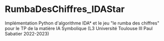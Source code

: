 # RumbaDesChiffres_IDAStar
Implémentation Python d'algorithme IDA* et le jeu "le rumba des chiffres" pour le TP de la matière IA Symbolique (L3 Université Toulouse III Paul Sabatier 2022-2023)
